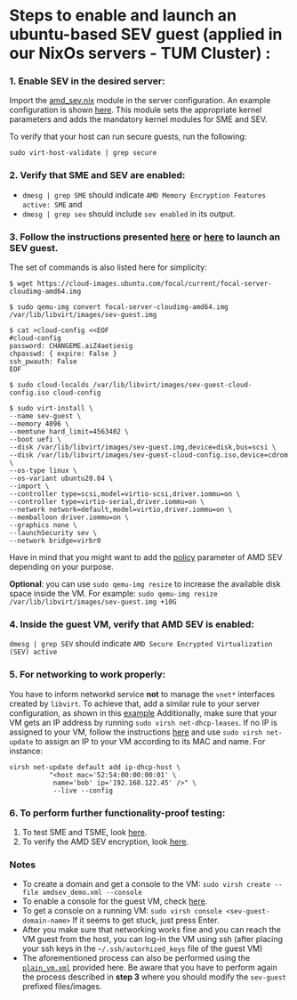 # Steps to enable and launch an ubuntu-based SEV guest (applied in our NixOs servers - TUM Cluster) :

### 1. Enable SEV in the desired server:
Import the [amd_sev.nix](https://github.com/TUM-DSE/doctor-cluster-config/blob/master/modules/amd_sev.nix) module in the server configuration. 
An example configuration is shown [here](https://github.com/TUM-DSE/doctor-cluster-config/blob/master/hosts/graham.nix). 
This module sets the appropriate kernel parameters and adds the mandatory kernel modules for SME and SEV.

To verify that your host can run secure guests, run the following:
```
sudo virt-host-validate | grep secure
```

### 2. Verify that SME and SEV are enabled:
- `dmesg | grep SME` should indicate `AMD Memory Encryption Features active: SME` and
- `dmesg | grep sev` should include `sev enabled` in its output.

### 3. Follow the instructions presented [here](https://github.com/Masheenist/AMDSEV/blob/main/README.md) or [here](https://docs.ovh.com/us/en/dedicated/enable-and-use-amd-sme-sev/) to launch an SEV guest.
The set of commands is also listed here for simplicity:
```
$ wget https://cloud-images.ubuntu.com/focal/current/focal-server-cloudimg-amd64.img

$ sudo qemu-img convert focal-server-cloudimg-amd64.img /var/lib/libvirt/images/sev-guest.img

$ cat >cloud-config <<EOF
#cloud-config
password: CHANGEME.aiZ4aetiesig
chpasswd: { expire: False }
ssh_pwauth: False
EOF

$ sudo cloud-localds /var/lib/libvirt/images/sev-guest-cloud-config.iso cloud-config

$ sudo virt-install \
--name sev-guest \
--memory 4096 \
--memtune hard_limit=4563402 \
--boot uefi \
--disk /var/lib/libvirt/images/sev-guest.img,device=disk,bus=scsi \
--disk /var/lib/libvirt/images/sev-guest-cloud-config.iso,device=cdrom \
--os-type linux \
--os-variant ubuntu20.04 \
--import \
--controller type=scsi,model=virtio-scsi,driver.iommu=on \
--controller type=virtio-serial,driver.iommu=on \
--network network=default,model=virtio,driver.iommu=on \
--memballoon driver.iommu=on \
--graphics none \
--launchSecurity sev \
--network bridge=virbr0
```
Have in mind that you might want to add the [policy](https://documentation.suse.com/sles/15-SP1/html/SLES-amd-sev/index.html) parameter of AMD SEV depending on your purpose.

**Optional**: you can use `sudo qemu-img resize` to increase the available disk space inside the VM.
For example: `sudo qemu-img resize /var/lib/libvirt/images/sev-guest.img +10G`

### 4. Inside the guest VM, verify that AMD SEV is enabled:
`dmesg | grep SEV` should indicate `AMD Secure Encrypted Virtualization (SEV) active`

### 5. For networking to work properly: 
You have to inform networkd service **not** to manage the `vnet*` interfaces created by `libvirt`. To achieve that, add a similar rule to your server configuration, as shown in this [example](https://github.com/TUM-DSE/doctor-cluster-config/blob/master/hosts/graham.nix)
Additionally, make sure that your VM gets an IP address by running `sudo virsh net-dhcp-leases`.
If no IP is assigned to your VM, follow the instructions [here](https://wiki.libvirt.org/page/Networking) and use `sudo virsh net-update` to assign an IP to your VM according to its MAC and name. For instance:
```
virsh net-update default add ip-dhcp-host \
          "<host mac='52:54:00:00:00:01' \
           name='bob' ip='192.168.122.45' />" \
           --live --config
```

### 6. To perform further functionality-proof testing:
1. To test SME and TSME, look [here](./amd-mem-encryption-tests/).
2. To verify the AMD SEV encryption, look [here](./amd-sev-encryption-tests/).

### Notes
- To create a domain and get a console to the VM: `sudo virsh create --file amdsev_demo.xml --console`
- To enable a console for the guest VM, check [here](https://serverfault.com/questions/364895/virsh-vm-console-does-not-show-any-output).
- To get a console on a running VM: `sudo virsh console <sev-guest-domain-name>`
If it seems to get stuck, just press Enter.
- After you make sure that networking works fine and you can reach the VM guest from the host, you can log-in the VM using ssh (after placing your ssh keys in the `~/.ssh/autorhized_keys` file of the guest VM) 
- The aforementioned process can also be performed using the [`plain_vm.xml`](./plain_vm.xml) provided here. Be aware that you have to perform again
the process described in **step 3** where you should modify the `sev-guest` prefixed files/images.
